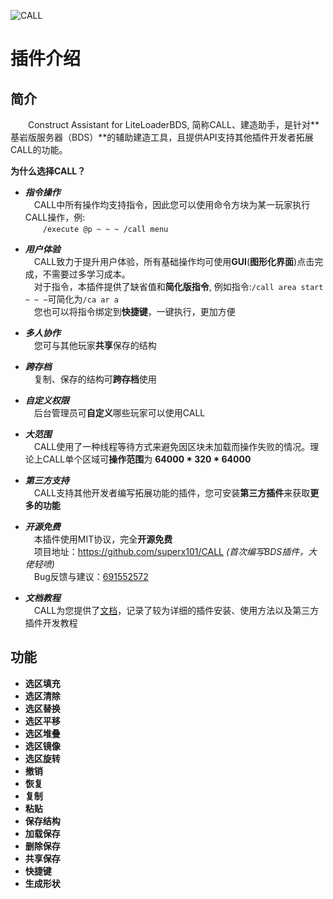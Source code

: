 ![CALL](https://socialify.git.ci/superx101/CALL/image?description=1&font=Source%20Code%20Pro&logo=https%3A%2F%2Fraw.githubusercontent.com%2Fsuperx101%2FCALL%2Fmain%2Fdocs%2Fimage%2FCALL_light_ico.ico&owner=1&pattern=Brick%20Wall)

# 插件介绍
## 简介
&emsp;&emsp;Construct Assistant for LiteLoaderBDS, 简称CALL、建造助手，是针对**基岩版服务器（BDS）**的辅助建造工具，且提供API支持其他插件开发者拓展CALL的功能。

**为什么选择CALL？**  
- ___指令操作___  
&emsp;CALL中所有操作均支持指令，因此您可以使用命令方块为某一玩家执行CALL操作，例:  
&emsp;&emsp;`/execute @p ~ ~ ~ /call menu`

- ___用户体验___  
&emsp;CALL致力于提升用户体验，所有基础操作均可使用**GUI**(**图形化界面**)点击完成，不需要过多学习成本。  
&emsp;对于指令，本插件提供了缺省值和**简化版指令**,
例如指令:`/call area start ~ ~ ~`可简化为`/ca ar a`  
&emsp;您也可以将指令绑定到**快捷键**，一键执行，更加方便

- ___多人协作___  
&emsp;您可与其他玩家**共享**保存的结构

- ___跨存档___  
&emsp;复制、保存的结构可**跨存档**使用

- ___自定义权限___  
&emsp;后台管理员可**自定义**哪些玩家可以使用CALL

- ___大范围___  
&emsp;CALL使用了一种线程等待方式来避免因区块未加载而操作失败的情况。理论上CALL单个区域可**操作范围**为 **64000 * 320 * 64000**
   
- ___第三方支持___  
&emsp;CALL支持其他开发者编写拓展功能的插件，您可安装**第三方插件**来获取**更多的功能**  

- ___开源免费___  
&emsp;本插件使用MIT协议，完全**开源免费**  
&emsp;项目地址：<https://github.com/superx101/CALL> _(首次编写BDS插件，大佬轻喷)_  
&emsp;Bug反馈与建议：[691552572](https://jq.qq.com/?_wv=1027&k=9soqRZuV)

- ___文档教程___   
&emsp;CALL为您提供了[文档](https://superx101.github.io/CALL/)，记录了较为详细的插件安装、使用方法以及第三方插件开发教程

## 功能
- **选区填充**
- **选区清除**
- **选区替换**
- **选区平移**
- **选区堆叠**
- **选区镜像**
- **选区旋转**
- **撤销**
- **恢复**
- **复制**
- **粘贴**
- **保存结构**
- **加载保存**
- **删除保存**
- **共享保存**
- **快捷键**
- **生成形状**